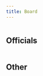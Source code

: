 ```yaml
---
title: Board
---
```


<div class="columns board-card-container">
  <div class="column">
    <board-member-card
      name="Samu Nykänen"
      role="Chairperson"
      email="nykanen.samu[ät]gmail.com"
      telegram="Samupn">
    </board-member-card>
    <board-member-card
      name="Aleksi Pelkonen"
      role="Vice Chairperson"
      email="aipelk[ät]utu.fi"
      telegram="pelkis96">
    </board-member-card>
    <board-member-card
      name="Jenni Autere"
      role="Communications"
      email="jkaute[ät]utu.fi"
      telegram="jenniau">
    </board-member-card>
  </div>
  <div class="column">
    <board-member-card
      name="Niklas Mettälä"
      role="Secretary"
      email="njmett[ät]utu.fi"
      telegram="Nikk3">
    </board-member-card>
    <board-member-card
      name="Noora Kontoniemi"
      role="Treasurer & Equality Affairs"
      email="nskont[ät]utu.fi"
      telegram="nooosu">
    </board-member-card>
    <board-member-card
      name="Janne Rissanen"
      role="Events & Environmental Affairs"
      email="joriss[ät]utu.fi"
      telegram="Ja_Ri">
    </board-member-card>
  </div>
</div>

## Officials

<div class="columns board-card-container">
  <div class="column">
    <board-member-card
      name="Nemo Laiho"
      role="Corporate Collaboration"
      email="nmlaih[ät]utu.fi"
      telegram="Nemolaiho">
    </board-member-card>
    <board-member-card
      name="Veera Ollila"
      role="Logistics"
      email="vbolli[ät]utu.fi"
      telegram="veeraollila">
    </board-member-card>
    <board-member-card
      name="Rio Koskelo"
      role="FSOBP & International Affairs"
      email="rlskos[ät]utu.fi"
      telegram="RioKos">
    </board-member-card>
  </div>
  <div class="column">
    <board-member-card
      name="Karoliina Alho"
      role="Beer Pong League"
      email="kaalho[ät]utu.fi"
      telegram="karoliinaurora">
    </board-member-card>
    <board-member-card
      name="Valter Olin"
      role="Beer Pong League"
      email="violin[ät]utu.fi"
      telegram="Valter_olin">
    </board-member-card>
  </div>
</div>

## Other

<div class="columns board-card-container">
  <div class="column">
    <board-member-card
      name="Jarkko Pietilä"
      role="Webmaster"
      email="jtspie[ät]utu.fi"
      telegram="kurkkuu">
    </board-member-card>
  </div>
</div>
